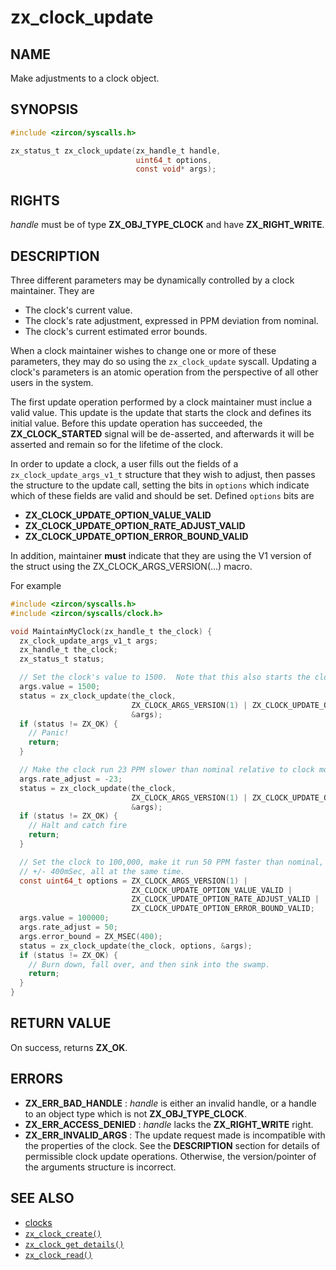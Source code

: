 # zx_clock_update

## NAME

<!-- Updated by update-docs-from-fidl, do not edit. -->

Make adjustments to a clock object.

## SYNOPSIS

<!-- Updated by update-docs-from-fidl, do not edit. -->

```c
#include <zircon/syscalls.h>

zx_status_t zx_clock_update(zx_handle_t handle,
                            uint64_t options,
                            const void* args);
```

## RIGHTS

<!-- Updated by update-docs-from-fidl, do not edit. -->

*handle* must be of type **ZX_OBJ_TYPE_CLOCK** and have **ZX_RIGHT_WRITE**.

## DESCRIPTION

Three different parameters may be dynamically controlled by a clock maintainer.
They are

+ The clock's current value.
+ The clock's rate adjustment, expressed in PPM deviation from nominal.
+ The clock's current estimated error bounds.

When a clock maintainer wishes to change one or more of these parameters, they
may do so using the `zx_clock_update` syscall.  Updating a clock's parameters is
an atomic operation from the perspective of all other users in the system.

The first update operation performed by a clock maintainer must inclue a valid
value.  This update is the update that starts the clock and defines its initial
value.  Before this update operation has succeeded, the **ZX_CLOCK_STARTED**
signal will be de-asserted, and afterwards it will be asserted and remain so for
the lifetime of the clock.

In order to update a clock, a user fills out the fields of a
`zx_clock_update_args_v1_t` structure that they wish to adjust, then passes the
structure to the update call, setting the bits in `options` which indicate which
of these fields are valid and should be set.  Defined `options` bits are

+ **ZX_CLOCK_UPDATE_OPTION_VALUE_VALID**
+ **ZX_CLOCK_UPDATE_OPTION_RATE_ADJUST_VALID**
+ **ZX_CLOCK_UPDATE_OPTION_ERROR_BOUND_VALID**

In addition, maintainer **must** indicate that they are using the V1 version of
the struct using the ZX_CLOCK_ARGS_VERSION(...) macro.

For example

```c
#include <zircon/syscalls.h>
#include <zircon/syscalls/clock.h>

void MaintainMyClock(zx_handle_t the_clock) {
  zx_clock_update_args_v1_t args;
  zx_handle_t the_clock;
  zx_status_t status;

  // Set the clock's value to 1500.  Note that this also starts the clock.
  args.value = 1500;
  status = zx_clock_update(the_clock,
                           ZX_CLOCK_ARGS_VERSION(1) | ZX_CLOCK_UPDATE_OPTION_VALUE_VALID,
                           &args);
  if (status != ZX_OK) {
    // Panic!
    return;
  }

  // Make the clock run 23 PPM slower than nominal relative to clock monotonic.
  args.rate_adjust = -23;
  status = zx_clock_update(the_clock,
                           ZX_CLOCK_ARGS_VERSION(1) | ZX_CLOCK_UPDATE_OPTION_RATE_ADJUST_VALID,
                           &args);
  if (status != ZX_OK) {
    // Halt and catch fire
    return;
  }

  // Set the clock to 100,000, make it run 50 PPM faster than nominal, and specify an error bound of
  // +/- 400mSec, all at the same time.
  const uint64_t options = ZX_CLOCK_ARGS_VERSION(1) |
                           ZX_CLOCK_UPDATE_OPTION_VALUE_VALID |
                           ZX_CLOCK_UPDATE_OPTION_RATE_ADJUST_VALID |
                           ZX_CLOCK_UPDATE_OPTION_ERROR_BOUND_VALID;
  args.value = 100000;
  args.rate_adjust = 50;
  args.error_bound = ZX_MSEC(400);
  status = zx_clock_update(the_clock, options, &args);
  if (status != ZX_OK) {
    // Burn down, fall over, and then sink into the swamp.
    return;
  }
}
```

## RETURN VALUE

On success, returns **ZX_OK**.

## ERRORS

 - **ZX_ERR_BAD_HANDLE** : *handle* is either an invalid handle, or a handle to
   an object type which is not **ZX_OBJ_TYPE_CLOCK**.
 - **ZX_ERR_ACCESS_DENIED** : *handle* lacks the **ZX_RIGHT_WRITE** right.
 - **ZX_ERR_INVALID_ARGS** : The update request made is incompatible with the
   properties of the clock.  See the **DESCRIPTION** section for details of
   permissible clock update operations.  Otherwise, the version/pointer of
   the arguments structure is incorrect.

## SEE ALSO

 - [clocks](/docs/concepts/objects/clock.md)
 - [`zx_clock_create()`]
 - [`zx_clock_get_details()`]
 - [`zx_clock_read()`]

<!-- References updated by update-docs-from-fidl, do not edit. -->

[`zx_clock_create()`]: clock_create.md
[`zx_clock_get_details()`]: clock_get_details.md
[`zx_clock_read()`]: clock_read.md
